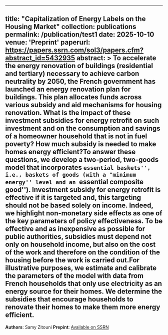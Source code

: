 
---
title: "Capitalization of Energy Labels on the Housing Market"
collection: publications
permalink: /publication/test1
date: 2025-10-10
venue: 'Preprint'
paperurl: https://papers.ssrn.com/sol3/papers.cfm?abstract_id=5432935
abstract: >
To accelerate the energy renovation of buildings (residential and tertiary) necessary to achieve carbon neutrality by 2050, the French government has launched an energy renovation plan for buildings. This plan allocates funds across various subsidy and aid mechanisms for housing renovation. What is the impact of these investment subsidies for energy retrofit on such investment and on the consumption and savings of a homeowner household that is not in fuel poverty? How much subsidy is needed to make homes energy efficient?To answer these questions, we develop a two-period, two-goods model that incorporates ``essential baskets'', i.e., baskets of goods (with a "minimum energy'' level and an ``essential composite good''). Investment subsidy for energy retrofit is effective if it is targeted and, this targeting should not be based solely on income. Indeed, we highlight non-monetary side effects as one of the key parameters of policy effectiveness. To be effective and as inexpensive as possible for public authorities, subsidies must depend not only on household income, but also on the cost of the work and therefore on the condition of the housing before the work is carried out.For illustrative purposes, we estimate and calibrate the parameters of the model with data from French households that only use electricity as an energy source for their homes. We determine the subsidies that encourage households to renovate their homes to make them more energy efficient.
---

**Authors**: Samy Zitouni
**Prepint**: [Available on SSRN](https://papers.ssrn.com/sol3/papers.cfm?abstract_id=5432935)

